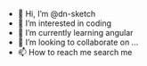 - 👋 Hi, I’m @dn-sketch
- 👀 I’m interested in coding
- 🌱 I’m currently learning angular
- 💞️ I’m looking to collaborate on ...
- 📫 How to reach me search me

<!---
dn-sketch/dn-sketch is a ✨ special ✨ repository because its `README.md` (this file) appears on your GitHub profile.
You can click the Preview link to take a look at your changes.
--->
